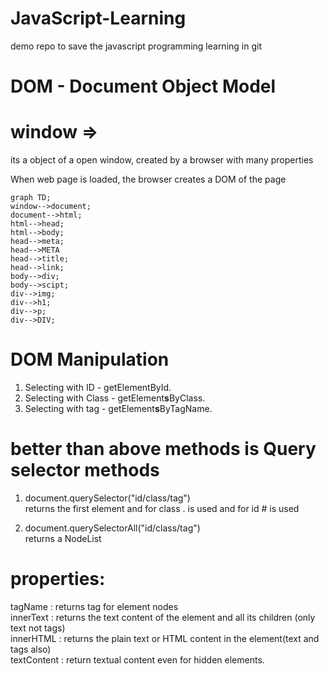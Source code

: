 # JavaScript-Learning
demo repo to save the javascript programming learning in git

# DOM - Document Object Model
# window => 
its a object of a open window, created by a browser with many properties<br>

When  web page is loaded, the browser creates a DOM of the page<br>

```mermaid
graph TD;
window-->document;
document-->html;
html-->head;
html-->body;
head-->meta;
head-->META
head-->title;
head-->link;
body-->div;
body-->scipt;
div-->img;
div-->h1;
div-->p;
div-->DIV;
```

# DOM Manipulation
1. Selecting with ID - getElementById.<br>
2. Selecting with Class - getElement**s**ByClass.<br>
3. Selecting with tag - getElement**s**ByTagName.<br>


# better than above methods is Query selector methods
1. document.querySelector("id/class/tag")<br>
    returns the first element and for class . is used and for id # is used

2. document.querySelectorAll("id/class/tag")<br>
    returns a NodeList



# properties:
tagName : returns tag for element nodes<br>
innerText : returns the text content of the element and all its children (only text not tags)<br>
innerHTML : returns the plain text or HTML content in the element(text and tags also)<br>
textContent :  return textual content even for hidden elements.<br>